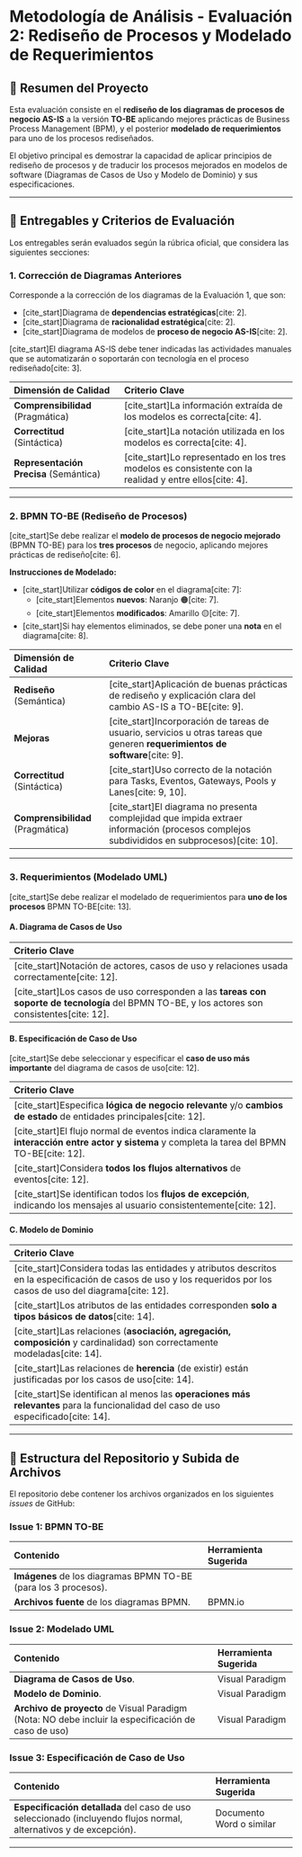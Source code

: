 # Metodología de Análisis - Evaluación 2: Rediseño de Procesos y Modelado de Requerimientos

## 📝 Resumen del Proyecto

Esta evaluación consiste en el **rediseño de los diagramas de procesos de negocio AS-IS** a la versión **TO-BE** aplicando mejores prácticas de Business Process Management (BPM), y el posterior **modelado de requerimientos** para uno de los procesos rediseñados.

El objetivo principal es demostrar la capacidad de aplicar principios de rediseño de procesos y de traducir los procesos mejorados en modelos de software (Diagramas de Casos de Uso y Modelo de Dominio) y sus especificaciones.

---

## 🚀 Entregables y Criterios de Evaluación

Los entregables serán evaluados según la rúbrica oficial, que considera las siguientes secciones:

### 1. Corrección de Diagramas Anteriores

Corresponde a la corrección de los diagramas de la Evaluación 1, que son:
* [cite_start]Diagrama de **dependencias estratégicas**[cite: 2].
* [cite_start]Diagrama de **racionalidad estratégica**[cite: 2].
* [cite_start]Diagrama de modelos de **proceso de negocio AS-IS**[cite: 2].

[cite_start]El diagrama AS-IS debe tener indicadas las actividades manuales que se automatizarán o soportarán con tecnología en el proceso rediseñado[cite: 3].

| Dimensión de Calidad | Criterio Clave |
| :--- | :--- |
| **Comprensibilidad** (Pragmática) | [cite_start]La información extraída de los modelos es correcta[cite: 4]. |
| **Correctitud** (Sintáctica) | [cite_start]La notación utilizada en los modelos es correcta[cite: 4]. |
| **Representación Precisa** (Semántica) | [cite_start]Lo representado en los tres modelos es consistente con la realidad y entre ellos[cite: 4]. |

---

### 2. BPMN TO-BE (Rediseño de Procesos)

[cite_start]Se debe realizar el **modelo de procesos de negocio mejorado** (BPMN TO-BE) para los **tres procesos** de negocio, aplicando mejores prácticas de rediseño[cite: 6].

**Instrucciones de Modelado:**
* [cite_start]Utilizar **códigos de color** en el diagrama[cite: 7]:
    * [cite_start]Elementos **nuevos**: Naranjo 🟠[cite: 7].
    * [cite_start]Elementos **modificados**: Amarillo 🟡[cite: 7].
* [cite_start]Si hay elementos eliminados, se debe poner una **nota** en el diagrama[cite: 8].

| Dimensión de Calidad | Criterio Clave |
| :--- | :--- |
| **Rediseño** (Semántica) | [cite_start]Aplicación de buenas prácticas de rediseño y explicación clara del cambio AS-IS a TO-BE[cite: 9]. |
| **Mejoras** | [cite_start]Incorporación de tareas de usuario, servicios u otras tareas que generen **requerimientos de software**[cite: 9]. |
| **Correctitud** (Sintáctica) | [cite_start]Uso correcto de la notación para Tasks, Eventos, Gateways, Pools y Lanes[cite: 9, 10]. |
| **Comprensibilidad** (Pragmática) | [cite_start]El diagrama no presenta complejidad que impida extraer información (procesos complejos subdivididos en subprocesos)[cite: 10]. |

---

### 3. Requerimientos (Modelado UML)

[cite_start]Se debe realizar el modelado de requerimientos para **uno de los procesos** BPMN TO-BE[cite: 13].

#### A. Diagrama de Casos de Uso
| Criterio Clave |
| :--- |
| [cite_start]Notación de actores, casos de uso y relaciones usada correctamente[cite: 12]. |
| [cite_start]Los casos de uso corresponden a las **tareas con soporte de tecnología** del BPMN TO-BE, y los actores son consistentes[cite: 12]. |

#### B. Especificación de Caso de Uso
[cite_start]Se debe seleccionar y especificar el **caso de uso más importante** del diagrama de casos de uso[cite: 12].

| Criterio Clave |
| :--- |
| [cite_start]Especifica **lógica de negocio relevante** y/o **cambios de estado** de entidades principales[cite: 12]. |
| [cite_start]El flujo normal de eventos indica claramente la **interacción entre actor y sistema** y completa la tarea del BPMN TO-BE[cite: 12]. |
| [cite_start]Considera **todos los flujos alternativos** de eventos[cite: 12]. |
| [cite_start]Se identifican todos los **flujos de excepción**, indicando los mensajes al usuario consistentemente[cite: 12]. |

#### C. Modelo de Dominio
| Criterio Clave |
| :--- |
| [cite_start]Considera todas las entidades y atributos descritos en la especificación de casos de uso y los requeridos por los casos de uso del diagrama[cite: 12]. |
| [cite_start]Los atributos de las entidades corresponden **solo a tipos básicos de datos**[cite: 14]. |
| [cite_start]Las relaciones (**asociación, agregación, composición** y cardinalidad) son correctamente modeladas[cite: 14]. |
| [cite_start]Las relaciones de **herencia** (de existir) están justificadas por los casos de uso[cite: 14]. |
| [cite_start]Se identifican al menos las **operaciones más relevantes** para la funcionalidad del caso de uso especificado[cite: 14]. |

---

## 💾 Estructura del Repositorio y Subida de Archivos

El repositorio debe contener los archivos organizados en los siguientes *issues* de GitHub:

### **Issue 1: BPMN TO-BE**
| Contenido | Herramienta Sugerida |
| :--- | :--- |
| **Imágenes** de los diagramas BPMN TO-BE (para los 3 procesos). | |
| **Archivos fuente** de los diagramas BPMN. | BPMN.io |

### **Issue 2: Modelado UML**
| Contenido | Herramienta Sugerida |
| :--- | :--- |
| **Diagrama de Casos de Uso**. | Visual Paradigm |
| **Modelo de Dominio**. | Visual Paradigm |
| **Archivo de proyecto** de Visual Paradigm (Nota: NO debe incluir la especificación de caso de uso) | Visual Paradigm |

### **Issue 3: Especificación de Caso de Uso**
| Contenido | Herramienta Sugerida |
| :--- | :--- |
| **Especificación detallada** del caso de uso seleccionado (incluyendo flujos normal, alternativos y de excepción). | Documento Word o similar |

---
